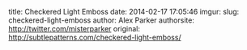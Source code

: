 title: Checkered Light Emboss
date: 2014-02-17 17:05:46
imgur: 
slug: checkered-light-emboss
author: Alex Parker
authorsite: http://twitter.com/misterparker
original: http://subtlepatterns.com/checkered-light-emboss/
